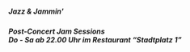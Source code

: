 ##### **Jazz & Jammin'**
##### Post-Concert Jam Sessions<br>Do - Sa ab 22.00 Uhr im Restaurant  “Stadtplatz 1”